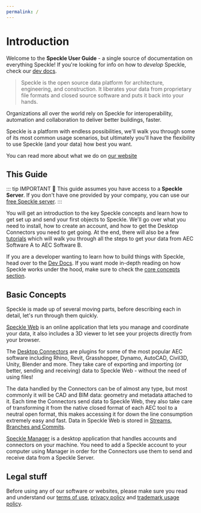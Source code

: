 ```yaml
---
permalink: /
---
```


# Introduction

Welcome to the **Speckle User Guide** - a single source of documentation on everything Speckle!
If you're looking for info on how to _develop_ Speckle, check our [dev docs](/dev).

> Speckle is the open source data platform for architecture, engineering, and construction. It liberates your data from proprietary file formats and closed source software and puts it back into your hands.

Organizations all over the world rely on Speckle for interoperability, automation and collaboration to deliver better buildings, faster.

Speckle is a platform with endless possibilities, we'll walk you through some of its most common usage scenarios, but ultimately you'll have the flexibility to use Speckle (and your data) how best you want.

You can read more about what we do on [our website](https://speckle.systems/)

## This Guide

::: tip IMPORTANT 🙌
This guide assumes you have access to a **Speckle Server**.
If you don't have one provided by your company, you can use our [free Speckle server](https://speckle.systems/getstarted/).
:::

You will get an introduction to the key Speckle concepts and learn how to get set up and send your first objects to Speckle. We'll go over what you need to install, how to create an account, and how to get the Desktop Connectors you need to get going. At the end, there will also be a few [tutorials](/user/interop-gh-revit) which will walk you through all the steps to get your data from AEC Software A to AEC Software B.

If you are a developer wanting to learn how to build things with Speckle, head over to the [Dev Docs](/dev/). If you want mode in-depth reading on how Speckle works under the hood, make sure to check the [core concepts section](/dev/base).

## Basic Concepts

Speckle is made up of several moving parts, before describing each in detail, let's run through them quickly.

[Speckle Web](/user/web) is an online application that lets you manage and coordinate your data, it also includes a 3D viewer to let see your projects directly from your browser.

The [Desktop Connectors](/user/connectors) are plugins for some of the most popular AEC software including Rhino, Revit, Grasshopper, Dynamo, AutoCAD, Civil3D, Unity, Blender and more. They take care of exporting and importing (or better, sending and receiving) data to Speckle Web - without the need of using files!

The data handled by the Connectors can be of almost any type, but most commonly it will be CAD and BIM data: geometry and metadata attached to it. Each time the Connectors send data to Speckle Web, they also take care of transforming it from the native closed format of each AEC tool to a neutral open format, this makes accessing it for down the line consumption extremely easy and fast.
Data in Speckle Web is stored in [Streams, Branches and Commits](/user/concepts).

[Speckle Manager](/user/manager) is a desktop application that handles accounts and connectors on your machine. You need to add a Speckle account to your computer using Manager in order for the Connectors use them to send and receive data from a Speckle Server.

## Legal stuff

Before using any of our software or websites, please make sure you read and understand our [terms of use](https://speckle.systems/terms/), [privacy policy](https://speckle.systems/privacy/) and [trademark usage policy](https://speckle.systems/trademark/).
